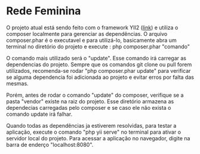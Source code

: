 <h1>Rede Feminina</h1>

<p>O projeto atual está sendo feito com o framework YII2 (<a href="https://www.yiiframework.com/doc/guide/2.0/pt-br">link</a>) e utiliza o composer localmente para gerenciar as dependências. O arquivo composer.phar é o executavel e para utilizá-lo, basicamente abra um terminal no diretório do projeto e execute : php composer.phar "comando"</p>

<p>O comando mais utilizado será o "update". Esse comando irá carregar as dependencias do projeto. Sempre que os comandos git clone ou pull forem utilizados, recomenda-se rodar "php composer.phar update" para verificar se alguma dependencia foi adicionada ao projeto e evitar erros por falta das mesmas.</p>

<p>Porém, antes de rodar o comando "update" do composer, verifique se a pasta "vendor" existe na raiz do projeto. Esse diretório armazena as dependecias carregadas pelo composer e se caso ele não exista o comando update irá falhar.</p>

<p>Quando todas as dependências ja estiverem resolvidas, para testar a aplicação, execute o comando "php yii serve" no terminal para ativar o servidor local do projeto. Para acessar a aplicação no navegador, digite na barra de enderço "localhost:8080".</p>
